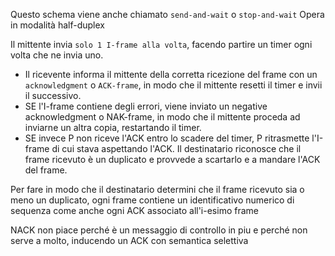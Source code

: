Questo schema viene anche chiamato `send-and-wait` o `stop-and-wait`
Opera in modalità half-duplex

Il mittente invia `solo 1 I-frame alla volta`, facendo partire un timer ogni volta che ne invia uno.
- Il ricevente informa il mittente della corretta ricezione del frame con un `acknowledgment` o `ACK-frame`, in modo che il mittente resetti il timer e invii il successivo.
- SE l'I-frame contiene degli errori, viene inviato un negative acknowledgment o NAK-frame, in modo che il mittente proceda ad inviarne un altra copia, restartando il timer.
- SE invece P non riceve l'ACK entro lo scadere del timer, P ritrasmette l'I-frame di cui stava aspettando l'ACK. Il destinatario riconosce che il frame ricevuto è un duplicato e provvede a scartarlo e a mandare l'ACK del frame.

Per fare in modo che il destinatario determini che il frame ricevuto sia o meno un duplicato, ogni frame contiene un identificativo numerico di sequenza come anche ogni ACK associato all'i-esimo frame

NACK non piace perché è un messaggio di controllo in piu e perché non serve a molto, inducendo un ACK con semantica selettiva 